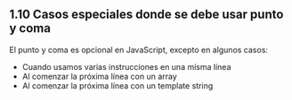 ## 1.10 Casos especiales donde se debe usar punto y coma

El punto y coma es opcional en JavaScript, excepto en algunos casos:

-   Cuando usamos varias instrucciones en una mísma línea
-   Al comenzar la próxima línea con un array
-   Al comenzar la próxima línea con un template string
